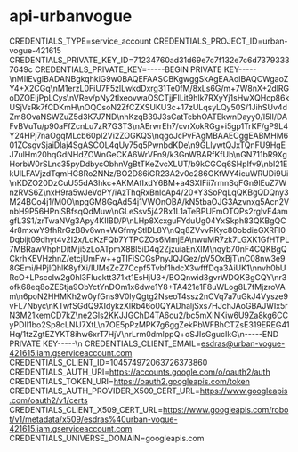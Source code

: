 # api-urbanvogue

CREDENTIALS_TYPE=service_account
CREDENTIALS_PROJECT_ID=urban-vogue-421615
CREDENTIALS_PRIVATE_KEY_ID=71234760ad31d69e7c7f132e7c6d73793337649c
CREDENTIALS_PRIVATE_KEY=-----BEGIN PRIVATE KEY-----\nMIIEvgIBADANBgkqhkiG9w0BAQEFAASCBKgwggSkAgEAAoIBAQCWgaoZY4+X2CGq\nM1erzL0FiU7F5zlLwkdDxrg31Te0fM/8xLs6G/m+7W8nX+2dlRGoDZOEIjPpLCys\nVRev/pNy2tlxeovwaOSCTjjFILit9hlk7RXyYj1sHwXQHcp86kUSjVsRk7fCDKmH\nOQCsoN2ZfCZXSUKU3c+17zULqsyLQy50S/1JihSUv4dZm8OvaNSWZuZ5d3K7J7ND\nhKzqB39J3sCatTcbhOATEkwnDayy0/I5lI/DAFvBVuTu/p90aFfZcnLu7zR7G3T3\nAErwrEh7/cvrXokRGg+i5gp1TrKF/gP9L4Y24HPj7naOgqMLcb60pI2Vi2ZOGKQS\nqgoJcPvFAgMBAAECggEABMHM601ZCsgvSjaiDlaj4SgASCOL4qUy75q5PwnbdKDe\n9GLlywtQJxTQnFU9HgEJ7ulHm20hqGdNHdZOWnGeCKA6WrVFn9/k3GnWBARfKfUb\nGN711bR9XgHorbW0rSLnc35pyDdbycObhnVgBtTKeZvcXLUT/b9kCGCq6SHpIfv9\nbl21EkUILFAVjzdTqmHG8Ro2NNz/BO2D86iGR23A2v0c286OKtWY4icuWRUDi9Ui\nKDZO20DzCuU55dA3hkc+AKMAfIxdY6BM+a4SXIFii7rmnSqFGn9lEuZ7WnzRVS6Z\nxH9ra5wJeVdPY/iAzThqRxBnloAp4/20+Y3SoPqLqQKBgQDQny3M24BCo4j1/M0O\npgGM8GqAd54j1VWOnOBA/kN5tbaOJG3Azvnxg5Acn2VnbH9P56HPniSBfsqQdMuw\nGLeSsv5j42Bx1L1aTeBPUFmOTQPs2rglvE4amgfL3S1/zrTwaNVg3Apy4KIIBD/P\nLHp8XcxguFYduUg04YxSkph83QKBgQC4r8mxwY9fhRrGzB8v6wn+WGfmyStlDL8Y\nQq8ZVvvRKyc80obdieGXRFl0Dqbijt09dhyt4v2I2x/LdKzFQb7YTPCZOs6MmjEA\nwuMR7zk7LGXK1GfHTPL7MBRawVhphDitMji5zLoATpmX8Bl5iD4q2ZjzuiaEnXlM\nqyb70nF4CQKBgQCkrhKEVHzhnZ/etcjUmFw++gTIFiSCGsPnyJQJGez/pV5OxBjT\nC08nw3e98GEmi/HPjIQhlK8yfXi/IUMsZcZ7Ccpf5Tvbf1hdcX3wfffDqa3AiUK1\nnvh0bURcO+LPsccIw2g0hl3FIucktt371xt1EsHjU3+/BOQnwid3gvrWDQKBgCQY\nr3ofk68eq8oZEStja9ObYctYnDOm1x6dwe1Y8+TA421e1F8uWLog8L7fMjzroVAm\n6poN2HHMKh2w0yfGns9V0lyQgtg2NseoT4ssz2nCVq7a7uGkJ4Vysze9vFL7Nbyc\nKTwfSGdQ9XIdykzXlRb46o0QYADhaljSxs7HJchJAoGBAJWIx5rN3M21kemCD7kZ\ne2Gls2KKJJGChD4TA6ou2/bc5mXINKiw6U9Za8kg6CCyPDII1bo2Sp8cLNlJ7XtL\n7OE5pPzMPK7g6ggZekPbWFBhCTZsE319EREG41Hq/1tzZgtEZYKT8ihw6xrT7HjV\nrLrm0dmlppQ+oSJIsGgucIkG\n-----END PRIVATE KEY-----\n
CREDENTIALS_CLIENT_EMAIL=esdras@urban-vogue-421615.iam.gserviceaccount.com
CREDENTIALS_CLIENT_ID=104574972063726373860
CREDENTIALS_AUTH_URI=https://accounts.google.com/o/oauth2/auth
CREDENTIALS_TOKEN_URI=https://oauth2.googleapis.com/token
CREDENTIALS_AUTH_PROVIDER_X509_CERT_URL=https://www.googleapis.com/oauth2/v1/certs
CREDENTIALS_CLIENT_X509_CERT_URL=https://www.googleapis.com/robot/v1/metadata/x509/esdras%40urban-vogue-421615.iam.gserviceaccount.com
CREDENTIALS_UNIVERSE_DOMAIN=googleapis.com